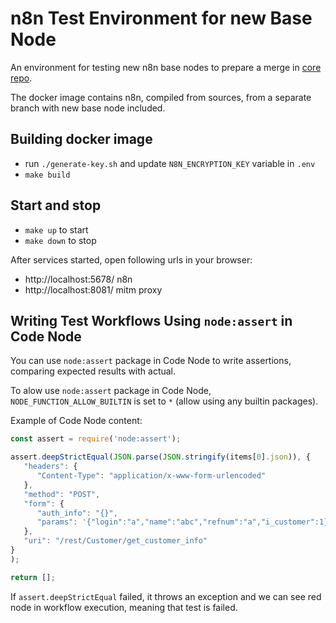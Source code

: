# n8n Test Environment for new Base Node

An environment for testing new n8n base nodes to prepare a merge in [core repo](https://github.com/n8n-io/n8n).

The docker image contains n8n, compiled from sources, from a separate branch with new base node included. 

## Building docker image

- run `./generate-key.sh` and update `N8N_ENCRYPTION_KEY` variable in `.env`
- `make build`

## Start and stop

- `make up` to start 
- `make down` to stop

After services started, open following urls in your browser:

- http://localhost:5678/ n8n
- http://localhost:8081/ mitm proxy


## Writing Test Workflows Using `node:assert` in Code Node

You can use `node:assert` package in Code Node to write assertions, comparing expected results with actual. 

To alow use `node:assert` package in Code Node, `NODE_FUNCTION_ALLOW_BUILTIN` is set to `*` (allow using any builtin packages).

Example of Code Node content:

```js
const assert = require('node:assert');

assert.deepStrictEqual(JSON.parse(JSON.stringify(items[0].json)), {
   "headers": {
      "Content-Type": "application/x-www-form-urlencoded"
   },
   "method": "POST",
   "form": {
      "auth_info": "{}",
      "params": '{"login":"a","name":"abc","refnum":"a","i_customer":1}'
   },
   "uri": "/rest/Customer/get_customer_info"
}
);

return [];
```

If `assert.deepStrictEqual` failed, it throws an exception and we can see red node in workflow execution, meaning that test is failed.